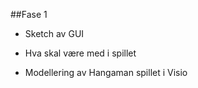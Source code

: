 ##Fase 1

- Sketch av GUI

- Hva skal være med i spillet

- Modellering av Hangaman spillet i Visio
